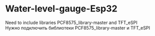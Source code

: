 # Water-level-gauge-Esp32

Need to include libraries PCF8575_library-master and TFT_eSPI  
Нужно подключить библиотеки PCF8575_library-master и TFT_eSPI 
